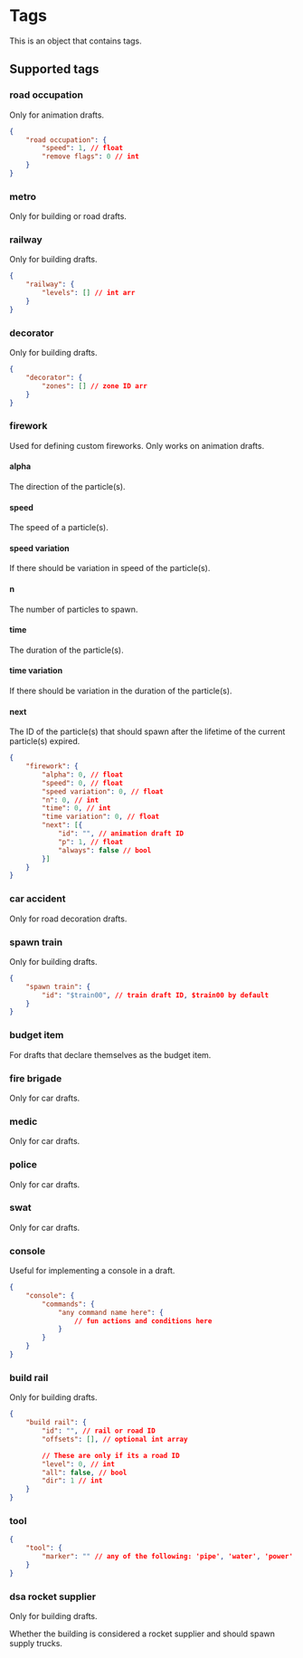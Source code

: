 # Tags

This is an object that contains tags.

## Supported tags

### road occupation

Only for animation drafts.

```json
{
    "road occupation": {
        "speed": 1, // float
        "remove flags": 0 // int
    }
}
```

### metro

Only for building or road drafts.

### railway

Only for building drafts.

```json
{
    "railway": {
        "levels": [] // int arr
    }
}
```

### decorator

Only for building drafts.

```json
{
    "decorator": {
        "zones": [] // zone ID arr
    }
}
```

### firework

Used for defining custom fireworks. Only works on animation drafts.

#### alpha
The direction of the particle(s).

#### speed
The speed of a particle(s).

#### speed variation

If there should be variation in speed of the particle(s).
#### n
The number of particles to spawn.

#### time
The duration of the particle(s).

#### time variation
If there should be variation in the duration of the particle(s).

#### next
The ID of the particle(s) that should spawn after the lifetime of the current particle(s) expired.


```json
{
    "firework": {
        "alpha": 0, // float
        "speed": 0, // float
        "speed variation": 0, // float
        "n": 0, // int
        "time": 0, // int
        "time variation": 0, // float
        "next": [{
            "id": "", // animation draft ID
            "p": 1, // float
            "always": false // bool
        }]
    }
}
```

### car accident

Only for road decoration drafts.

### spawn train

Only for building drafts.

```json
{
    "spawn train": {
        "id": "$train00", // train draft ID, $train00 by default
    }
}
```

<!-- TODO: apparently can be used for fun conditions -->

### budget item

For drafts that declare themselves as the budget item.

### fire brigade

Only for car drafts.

### medic

Only for car drafts.

### police

Only for car drafts.

### swat

Only for car drafts.

### console

Useful for implementing a console in a draft.

```json
{
    "console": {
        "commands": {
            "any command name here": {
                // fun actions and conditions here
            }
        }
    }
}
```

### build rail

Only for building drafts.

```json
{
    "build rail": {
        "id": "", // rail or road ID
        "offsets": [], // optional int array

        // These are only if its a road ID
        "level": 0, // int
        "all": false, // bool
        "dir": 1 // int
    }
}
```

### tool

```json
{
    "tool": {
        "marker": "" // any of the following: 'pipe', 'water', 'power', 'traffic', 'density', 'happiness', 'level'
    }
}
```

### dsa rocket supplier

Only for building drafts.

Whether the building is considered a rocket supplier and should spawn supply trucks.

<!-- TODO: add tags that are loaded by getDraftsWithTag -->